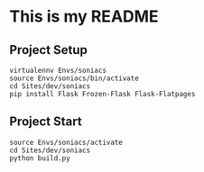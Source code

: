 # This is my README

## Project Setup
	virtualennv Envs/soniacs
	source Envs/soniacs/bin/activate
	cd Sites/dev/soniacs
	pip install Flask Frozen-Flask Flask-Flatpages

## Project Start
	source Envs/soniacs/activate
	cd Sites/dev/soniacs
	python build.py
